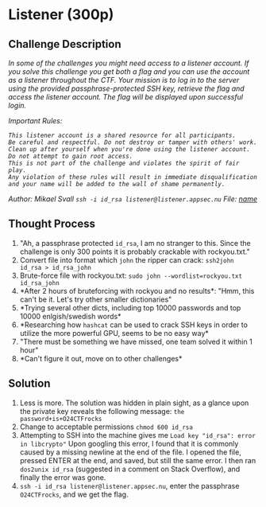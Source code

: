 # Listener (300p)  
## Challenge Description  

<em> In some of the challenges you might need access to a listener account. If you solve this challenge you get both a flag and you can use the account as a listener throughout the CTF. Your mission is to log in to the server using the provided passphrase-protected SSH key, retrieve the flag and access the listener account. The flag will be displayed upon successful login.

Important Rules:

    This listener account is a shared resource for all participants.
    Be careful and respectful. Do not destroy or tamper with others' work.
    Clean up after yourself when you're done using the listener account.
    Do not attempt to gain root access.
    This is not part of the challenge and violates the spirit of fair play.
    Any violation of these rules will result in immediate disqualification and your name will be added to the wall of shame permanently.

Author: Mikael Svall
`ssh -i id_rsa listener@listener.appsec.nu` 
File: [name](https://github.com/Jonnen98cool/CTF_writeups/blob/main/Outpost24_there_may_be_a_ctf/helper/id.rsa)</em>

## Thought Process
1. "Ah, a passphrase protected `id_rsa`, I am no stranger to this. Since the challenge is only 300 points it is probably crackable with rockyou.txt."
2. Convert file into format which `john` the ripper can crack: `ssh2john id_rsa > id_rsa_john`
3. Brute-force file with rockyou.txt: `sudo john --wordlist=rockyou.txt id_rsa_john`
4. \*After 2 hours of bruteforcing with rockyou and no results\*: "Hmm, this can't be it. Let's try other smaller dictionaries"
5. \*Trying several other dicts, including top 10000 passwords and top 10000 enlgish/swedish words\*
6. \*Researching how `hashcat` can be used to crack SSH keys in order to utilize the more powerful GPU, seems to be no easy way\*
7. "There must be something we have missed, one team solved it within 1 hour"
8. \*Can't figure it out, move on to other challenges\*

## Solution
1. Less is more. The solution was hidden in plain sight, as a glance upon the private key reveals the following message: `the password+is+O24CTFrocks`
2. Change to acceptable permissions `chmod 600 id_rsa`
3. Attempting to SSH into the machine gives me `Load key "id_rsa": error in libcrypto"` Upon googling this error, I found that it is commonly caused by a missing newline at the end of the file. I opened the file, pressed ENTER at the end, and saved, but still the same error. I then ran `dos2unix id_rsa` (suggested in a comment on Stack Overflow), and finally the error was gone.
4. `ssh -i id_rsa listener@listener.appsec.nu`, enter the passphrase `O24CTFrocks`, and we get the flag.
